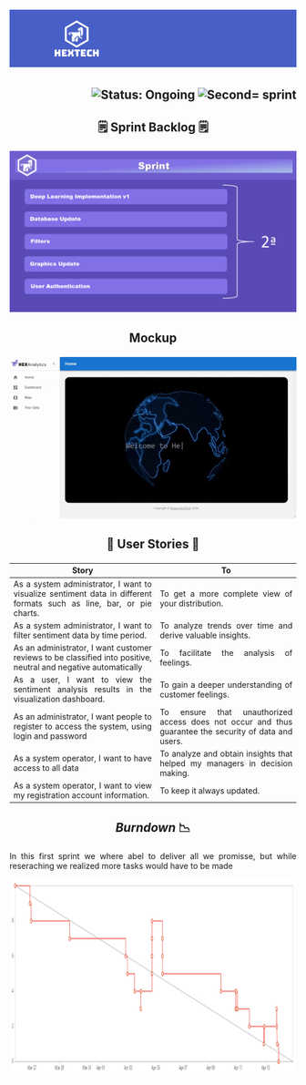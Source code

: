 <h1 align="center">
    <img src="https://github.com/GroupHextech/HEXTECH-API6sem/blob/main/docs/images/hextechBanner.png" alt="Logo Hextech">
</h1>

<h2 align="right">
        <img src="https://img.shields.io/badge/status-complete-blue?style=for-the-badge&logo=appveyor" alt="Status: Ongoing">   
        <img src="https://img.shields.io/badge/sprint-1-blue?style=for-the-badge&logo=appveyor" alt="Second= sprint">
</h2>

## <p align="center"> 🗒️ Sprint Backlog 🗒️

<p align="center">
  <img src="https://github.com/GroupHextech/HEXTECH-API6sem/blob/main/docs/images/Sprint2.PNG" width="600">
</p>

## <p align="center"> Mockup

<p align="center">
  <img src="https://github.com/GroupHextech/HEXTECH-API6sem/blob/main/docs/images/sprint1.gif" width="600">
</p>

## <p align="center"> 👦 User Stories 👧
<table align="justify">
  <thead>
    <tr>
      <th>Story</th>
      <th>To</th>
    </tr>
  </thead>
  <tbody>
    <tr>
      <td align="justify">As a system administrator, I want to visualize sentiment data in different formats such as line, bar, or pie charts.</td>
      <td align="justify">To get a more complete view of your distribution.</td>
    </tr>
    <tr>
      <td align="justify">As a system administrator, I want to filter sentiment data by time period.</td>
      <td align="justify">To analyze trends over time and derive valuable insights.</td>
    </tr>
    <tr>
      <td align="justify">As an administrator, I want customer reviews to be classified into positive, neutral and negative automatically</td>
      <td align="justify">To facilitate the analysis of feelings.</td>
    </tr>
    <tr>
      <td align="justify">As a user, I want to view the sentiment analysis results in the visualization dashboard.</td>
      <td align="justify">To gain a deeper understanding of customer feelings.</td>
    </tr>
    <tr>
      <td align="justify">As an administrator, I want people to register to access the system, using login and password</td>
      <td align="justify">To ensure that unauthorized access does not occur and thus guarantee the security of data and users.</td>
    </tr>
    <tr>
      <td align="justify">As a system operator, I want to have access to all data</td>
      <td align="justify">To analyze and obtain insights that helped my managers in decision making.</td>
    </tr>
    <tr>
      <td align="justify">As a system operator, I want to view my registration account information.</td>
      <td align="justify">To keep it always updated.</td>
    </tr>
  </tbody>
</table>

## <p align="center"> *Burndown* 📉
<p align="justify"> In this first sprint we where abel to deliver all we promisse, but while reseraching we realized more tasks would have to be made  </p>

<p align="center">
        <img src="https://github.com/GroupHextech/HEXTECH-API6sem/blob/main/docs/images/brundownSprint1.png" height="350">
</p>
